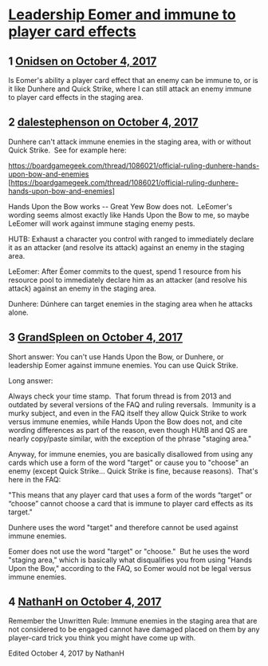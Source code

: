 # [Leadership Eomer and immune to player card effects](https://community.fantasyflightgames.com/topic/259878-leadership-eomer-and-immune-to-player-card-effects/)

## 1 [Onidsen on October 4, 2017](https://community.fantasyflightgames.com/topic/259878-leadership-eomer-and-immune-to-player-card-effects/?do=findComment&comment=3008452)

Is Eomer's ability a player card effect that an enemy can be immune to, or is it like Dunhere and Quick Strike, where I can still attack an enemy immune to player card effects in the staging area.

## 2 [dalestephenson on October 4, 2017](https://community.fantasyflightgames.com/topic/259878-leadership-eomer-and-immune-to-player-card-effects/?do=findComment&comment=3008481)

Dunhere can't attack immune enemies in the staging area, with or without Quick Strike.  See for example here:

https://boardgamegeek.com/thread/1086021/official-ruling-dunhere-hands-upon-bow-and-enemies [https://boardgamegeek.com/thread/1086021/official-ruling-dunhere-hands-upon-bow-and-enemies]

Hands Upon the Bow works -- Great Yew Bow does not.  LeEomer's wording seems almost exactly like Hands Upon the Bow to me, so maybe LeEomer will work against immune staging enemy pests.

HUTB: Exhaust a character you control with ranged to immediately declare it as an attacker (and resolve its attack) against an enemy in the staging area.

LeEomer: After Éomer commits to the quest, spend 1 resource from his resource pool to immediately declare him as an attacker (and resolve his attack) against an enemy in the staging area.

Dunhere: Dúnhere can target enemies in the staging area when he attacks alone.

## 3 [GrandSpleen on October 4, 2017](https://community.fantasyflightgames.com/topic/259878-leadership-eomer-and-immune-to-player-card-effects/?do=findComment&comment=3008498)

Short answer: You can't use Hands Upon the Bow, or Dunhere, or leadership Eomer against immune enemies. You can use Quick Strike.

Long answer:

Always check your time stamp.  That forum thread is from 2013 and outdated by several versions of the FAQ and ruling reversals.  Immunity is a murky subject, and even in the FAQ itself they allow Quick Strike to work versus immune enemies, while Hands Upon the Bow does not, and cite wording differences as part of the reason, even though HUtB and QS are nearly copy/paste similar, with the exception of the phrase "staging area."

Anyway, for immune enemies, you are basically disallowed from using any cards which use a form of the word "target" or cause you to "choose" an enemy (except Quick Strike... Quick Strike is fine, because reasons).  That's here in the FAQ:

"This means that any player card that uses a
form of the words “target” or “choose” cannot choose
a card that is immune to player card effects as its
target."

Dunhere uses the word "target" and therefore cannot be used against immune enemies.

Eomer does not use the word "target" or "choose."  But he uses the word "staging area," which is basically what disqualifies you from using "Hands Upon the Bow," according to the FAQ, so Eomer would not be legal versus immune enemies.

## 4 [NathanH on October 4, 2017](https://community.fantasyflightgames.com/topic/259878-leadership-eomer-and-immune-to-player-card-effects/?do=findComment&comment=3008540)

Remember the Unwritten Rule: Immune enemies in the staging area that are not considered to be engaged cannot have damaged placed on them by any player-card trick you think you might have come up with.

Edited October 4, 2017 by NathanH

